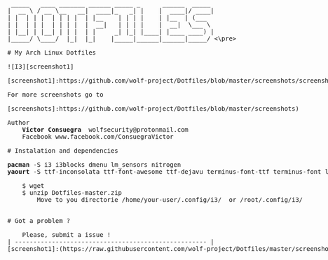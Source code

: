 <pre id="taag_font_DeltaCorpsPriest1" style="float:left;" class="fig-ansi" contenteditable="true">
 _____   ____ _______ ______ _____ _      ______  _____ 
|  __ \ / __ \__   __|  ____|_   _| |    |  ____|/ ____|
| |  | | |  | | | |  | |__    | | | |    | |__  | (___  
| |  | | |  | | | |  |  __|   | | | |    |  __|  \___ \ 
| |__| | |__| | | |  | |     _| |_| |____| |____ ____) |
|_____/ \____/  |_|  |_|    |_____|______|______|_____/ <\pre>

# My Arch Linux Dotfiles

![I3][screenshot1]

[screenshot1]:https://github.com/wolf-project/Dotfiles/blob/master/screenshots/screenshootrefresh.png

For more screenshots go to 

[screenshots]:https://github.com/wolf-project/Dotfiles/blob/master/screenshots)

Author
	<strong>Victor Consuegra</strong>  wolfsecurity@protonmail.com
   	Facebook www.facebook.com/ConsuegraVictor

# Instalation and dependencies

<strong>pacman</strong> -S i3 i3blocks dmenu lm_sensors nitrogen
<strong>yaourt</strong> -S ttf-inconsolata ttf-font-awesome ttf-dejavu terminus-font-ttf terminus-font lemonbar-git i3-gaps-git
	
	$ wget <https://github.com/wolf-project/Dotfiles.git>
	$ unzip Dotfiles-master.zip
		Move to you directorie /home/your-user/.config/i3/  or /root/.config/i3/


# Got a problem ? 

	Please, submit a issue !
| ---------------------------------------------------- |
[screenshot1]:(https://raw.githubusercontent.com/wolf-project/Dotfiles/master/screenshots/screenshootrefresh.png)
